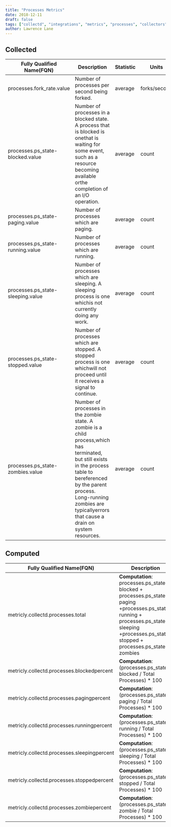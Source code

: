 ```yaml
---
title: "Processes Metrics"
date: 2018-12-11
draft: false
tags: ["collectd", "integrations", "metrics", "processes", "collectors" ]
author: Lawrence Lane
---
```


## Collected
| Fully Qualified Name(FQN)         | Description                                                                                                                                                                                                                                              | Statistic | Units        | Min | Max  | Sparse Data Strategy(SDS) | BASE | CORR | UTIL |
|-----------------------------------|----------------------------------------------------------------------------------------------------------------------------------------------------------------------------------------------------------------------------------------------------------|-----------|--------------|-----|------|---------------------------|------|------|------|
| processes.fork_rate.value         | Number of processes per second being forked.                                                                                                                                                                                                             | average   | forks/second | 0   | none | none                      | yes  | no   | no   |
| processes.ps_state-blocked.value  | Number of processes in a blocked state. A process that is blocked is onethat is waiting for some event, such as a resource becoming available orthe completion of an I/O operation.                                                                      | average   | count        | 0   | none | none                      | yes  | no   | no   |
| processes.ps_state-paging.value   | Number of processes which are paging.                                                                                                                                                                                                                    | average   | count        | 0   | none | none                      | yes  | no   | no   |
| processes.ps_state-running.value  | Number of processes which are running.                                                                                                                                                                                                                   | average   | count        | 0   | none | none                      | yes  | no   | no   |
| processes.ps_state-sleeping.value | Number of processes which are sleeping. A sleeping process is one whichis not currently doing any work.                                                                                                                                                  | average   | count        | 0   | none | none                      | yes  | no   | no   |
| processes.ps_state-stopped.value  | Number of processes which are stopped. A stopped process is one whichwill not proceed until it receives a signal to continue.                                                                                                                            | average   | count        | 0   | none | none                      | yes  | no   | no   |
| processes.ps_state-zombies.value  | Number of processes in the zombie state. A zombie is a child process,which has terminated, but still exists in the process table to bereferenced by the parent process. Long-running zombies are typicallyerrors that cause a drain on system resources. | average   | count        | 0   | none | none                      | yes  | no   | no   |

## Computed

| Fully Qualified Name(FQN)                   | Description                                                                                                                                                                           | Statistic | Units   | Min | Max  | BASE | CORR | UTIL |
|---------------------------------------------|---------------------------------------------------------------------------------------------------------------------------------------------------------------------------------------|-----------|---------|-----|------|------|------|------|
| metricly.collectd.processes.total           | **Computation**: processes.ps_state-blocked + processes.ps_state-paging +processes.ps_state-running + processes.ps_state-sleeping +processes.ps_state-stopped + processes.ps_state-zombies | average   | count   | 0   | none | yes  | yes  | no   |
| metricly.collectd.processes.blockedpercent  | **Computation**: (processes.ps_state-blocked / Total Processes) * 100                                                                                                                      | average   | percent | 0   | 100  | yes  | no   | no   |
| metricly.collectd.processes.pagingpercent   | **Computation**: (processes.ps_state-paging / Total Processes) * 100                                                                                                                       | average   | percent | 0   | 100  | yes  | no   | no   |
| metricly.collectd.processes.runningpercent  | **Computation**: (processes.ps_state-running / Total Processes) * 100                                                                                                                      | average   | percent | 0   | 100  | yes  | yes  | no   |
| metricly.collectd.processes.sleepingpercent | **Computation**: (processes.ps_state-sleeping / Total Processes) * 100                                                                                                                     | average   | percent | 0   | 100  | yes  | no   | no   |
| metricly.collectd.processes.stoppedpercent  | **Computation**: (processes.ps_state-stopped / Total Processes) * 100                                                                                                                      | average   | percent | 0   | 100  | yes  | no   | no   |
| metricly.collectd.processes.zombiepercent   | **Computation**: (processes.ps_state-zombie / Total Processes) * 100                                                                                                                       | average   | percent | 0   | 100  | yes  | no   | no   |
